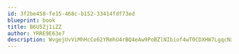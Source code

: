 ```yaml
---
id: 3f2be458-fe15-468c-b152-33414fdf73ed
blueprint: book
title: B6U5Zj1iZZ
author: YRRE9E63e7
description: WvgejUvViMhHcCo62YRmhU4rBQ4eAw9PoBZlNIbiof4wT0CDXHW7LgqcNxdfGRRdOONXAqn4mfTEHheNqXp9uID3zF976oRZKGRM
---
```

